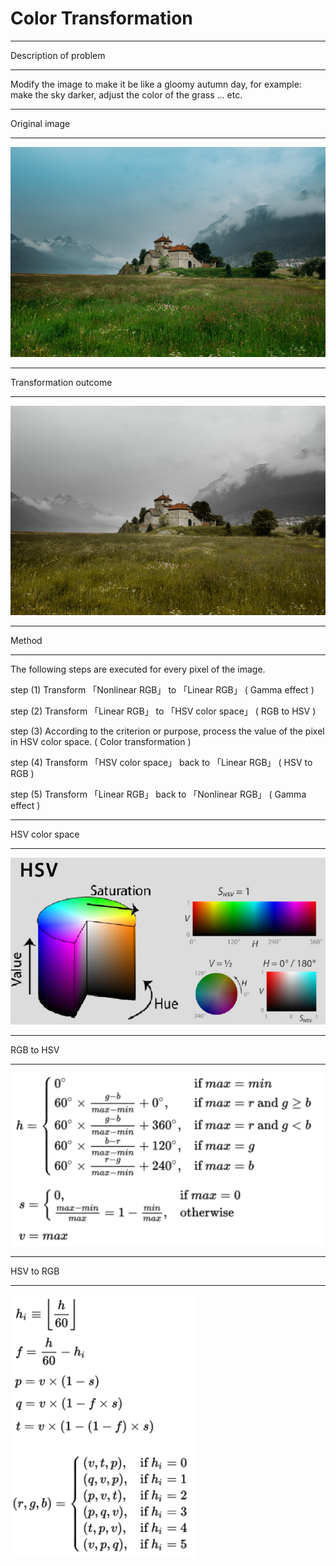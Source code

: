 # Color Transformation

---

Description of problem

---

Modify the image to make it be like a gloomy autumn day, for example: make the sky darker, adjust the color of the grass … etc.

---

Original image 

---

![alt_text](https://github.com/wei-lin-liao/Computer-Vision-and-Image-Processing/blob/master/Color-Transformation/images/Original-image.bmp)

---

Transformation outcome

---

![alt_text](https://github.com/wei-lin-liao/Computer-Vision-and-Image-Processing/blob/master/Color-Transformation/images/Tranformation-image.bmp)

---

Method

---

The following steps are executed for every pixel of the image.

step (1) Transform 「Nonlinear RGB」 to 「Linear RGB」 ( Gamma effect )

step (2) Transform 「Linear RGB」 to 「HSV color space」 ( RGB to HSV )

step (3) According to the criterion or purpose, process the value of the pixel in HSV color space. ( Color transformation )

step (4) Transform 「HSV color space」 back to 「Linear RGB」 ( HSV to RGB )

step (5) Transform 「Linear RGB」 back to 「Nonlinear RGB」 ( Gamma effect )

---

HSV color space 

---

![alt_text](https://github.com/wei-lin-liao/Computer-Vision-and-Image-Processing/blob/master/Color-Transformation/images/HSV.PNG)

---

RGB to HSV

---

![alt_text](https://github.com/wei-lin-liao/Computer-Vision-and-Image-Processing/blob/master/Color-Transformation/images/RGB-to-HSV.PNG)

---

HSV to RGB

---

![alt_text](https://github.com/wei-lin-liao/Computer-Vision-and-Image-Processing/blob/master/Color-Transformation/images/HSV-to-RGB.PNG)
